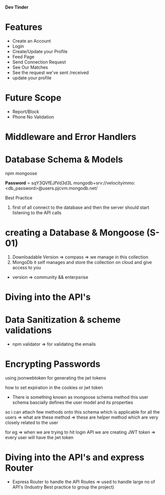 **Dev Tinder**

# Features
- Create an Account
- Login
- Create/Update your Profile
- Feed Page
- Send Connection Request 
- See Our Matches
- See the request we've sent /received
- update your profile

# Future Scope 
+ Report/Block
+ Phone No Validation



# Middleware and Error Handlers




# Database Schema & Models
npm mongoose

**Password** = sqY3QVfEJfVd3d3L
mongodb+srv://velocityimmo:<db_password>@users.pjcvm.mongodb.net/

Best Practice 
1. first of all connect to the database and then the server should start listening to the API calls




# creating a Database & Mongoose (S-01)
1. Downloadable Version => compass => we manage in this collection
2. MongoDb it self manages and store the collection on cloud and give access to you

* version => community &&  enterpsrise



# Diving into the API's




# Data Sanitization & scheme validations
- npm validator => for validating the emails 


# Encrypting Passwords


using jsonwebtoken for generating the jwt tokens

how to set expiration in the cookies or jwt token 

* There is something known as mongoose schema method 
this user schema bascially defines the user model and its properties

so i can attach few methods onto this schema which is applicable for all the users => what are these method => these are helper method which are very closely related to the user 

for eg => when we are trying to hit login API we are creating JWT token => every user will have the jwt token 


# Diving into the API's and express Router 

- Express Router to handle the API Routes => used to handle large no of API's (Industry Best practice to group the project)


